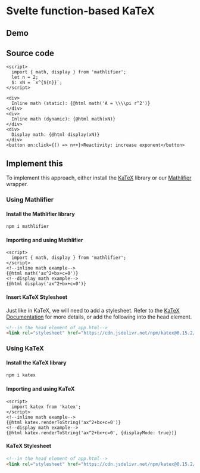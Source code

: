 # Svelte function-based KaTeX

## Demo

<script>
  import FunctionBased from './_FunctionBased.svelte';
</script>

<FunctionBased />

## Source code

```svelte
<script>
  import { math, display } from 'mathlifier';
  let n = 2;
  $: xN = `x^{${n}}`;
</script>

<div>
  Inline math (static): {@html math('A = \\\\pi r^2')}
</div>
<div>
  Inline math (dynamic): {@html math(xN)}
</div>
<div>
  Display math: {@html display(xN)}
</div>
<button on:click={() => n++}>Reactivity: increase exponent</button>
```

## Implement this

To implement this approach, either install the [KaTeX](https://katex.ord)
library or our [Mathlifier](https://www.npmjs.com/package/mathlifier) wrapper.

### Using Mathlifier

#### Install the Mathlifier library

```bash
npm i mathlifier
```

#### Importing and using Mathlifier

```svelte
<script>
  import { math, display } from 'mathlifier';
</script>
<!--inline math example-->
{@html math('ax^2+bx+c=0')}
<!--display math example-->
{@html display('ax^2+bx+c=0')}
```

#### Insert KaTeX Stylesheet

Just like in KaTeX, we will need to add a stylesheet. Refer to the [KaTeX Documentation](https://katex.org/docs/browser.html) for more details, or add
the following into the head element.

```html
<!--in the head element of app.html-->
<link rel="stylesheet" href="https://cdn.jsdelivr.net/npm/katex@0.15.2/dist/katex.min.css" integrity="sha384-MlJdn/WNKDGXveldHDdyRP1R4CTHr3FeuDNfhsLPYrq2t0UBkUdK2jyTnXPEK1NQ" crossorigin="anonymous">
```

### Using KaTeX

#### Install the KaTeX library

```bash
npm i katex
```

#### Importing and using KaTeX

```svelte
<script>
  import katex from 'katex';
</script>
<!--inline math example-->
{@html katex.renderToString('ax^2+bx+c=0')}
<!--display math example-->
{@html katex.renderToString('ax^2+bx+c=0', {displayMode: true})}
```

#### KaTeX Stylesheet

```html
<!--in the head element of app.html-->
<link rel="stylesheet" href="https://cdn.jsdelivr.net/npm/katex@0.15.2/dist/katex.min.css" integrity="sha384-MlJdn/WNKDGXveldHDdyRP1R4CTHr3FeuDNfhsLPYrq2t0UBkUdK2jyTnXPEK1NQ" crossorigin="anonymous">
```
